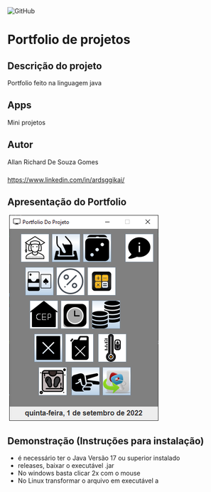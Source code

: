 ![GitHub](https://img.shields.io/github/license/ardsggikai/java-portfolio?style=plastic)

# Portfolio de projetos

## Descrição do projeto
Portfolio feito na linguagem java

## Apps
Mini projetos

## Autor
Allan Richard De Souza Gomes
###
https://www.linkedin.com/in/ardsggikai/

## Apresentação do Portfolio
![]()
![tela](https://github.com/ardsggikai/java-portfolio/blob/main/img/Portfolio.png)

## Demonstração (Instruções para instalação)
- é necessário ter o Java Versão 17 ou superior instalado 
- releases, baixar o executável .jar
- No windows basta clicar 2x com o mouse
- No Linux transformar o arquivo em executável
a
